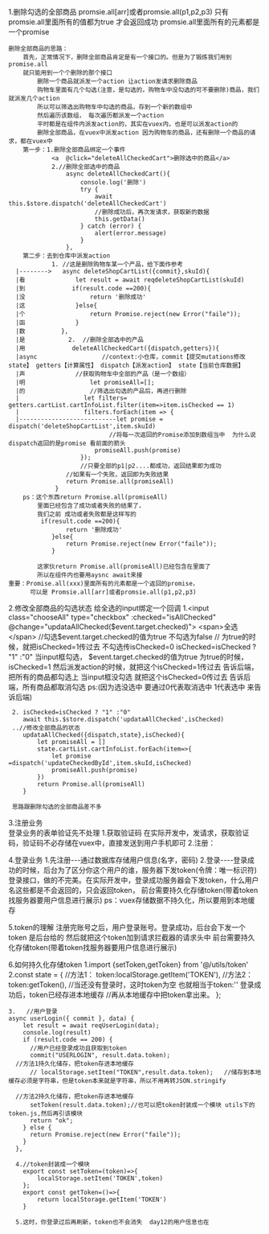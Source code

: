 1.删除勾选的全部商品
    promsie.all[arr]或者promsie.all(p1,p2,p3)
    只有promsie.all里面所有的值都为true 才会返回成功
    promsie.all里面所有的元素都是一个promise 

    删除全部商品的思路：
        首先，正常情况下，删除全部商品肯定是有一个接口的。但是为了锻炼我们用到promise.all
        就只能用到一个个删除的那个接口
            删除一个商品就派发一个action 让action发请求删除商品
            购物车里面有几个勾选(注意，是勾选的，购物车中没勾选的可不要删除)商品，我们就派发几个action
            所以可以筛选出购物车中勾选的商品，存到一个新的数组中
            然后遍历该数组， 每次遍历都派发一个action
            平时都是在组件内派发action的，其实在vuex内，也是可以派发action的
            删除全部商品，在vuex中派发action 因为购物车的商品，还有删除一个商品的请求，都在vuex中
        第一步：1.删除全部商品绑定一个事件
                <a  @click="deleteAllCheckedCart">删除选中的商品</a>
                2.//删除全部选中的商品
                    async deleteAllCheckedCart(){
                        console.log('删除')
                        try {
                            await this.$store.dispatch('deleteAllCheckedCart')
                            //删除成功后，再次发请求，获取新的数据
                            this.getData()
                        } catch (error) {
                            alert(error.message)
                        }
                    },
        第二步：去到仓库中派发action
                1. //这是删除购物车某一个产品，给下面作参考
      |-------->   async deleteShopCartList({commit},skuId){
      |看              let result = await reqdeleteShopCartList(skuId)
      |到             if(result.code ==200){
      |没                  return '删除成功'
      |这              }else{
      |个                  return Promise.reject(new Error("faile"));
      |函              }
      |数          },
      |是            2.  //删除全部选中的产品
      |用             deleteAllCheckedCart({dispatch,getters}){
      |async                  //context:小仓库，commit【提交mutations修改state】 getters【计算属性】 dispatch【派发action】 state【当前仓库数据】
      |声              //获取购物车中全部的产品（是一个数组）
      |明                  let promiseAll=[];
      |的                  //筛选出勾选的产品后，再进行删除
      |                  let filters= getters.cartList.cartInfoList.filter(item=>item.isChecked == 1)
      |                  filters.forEach(item => {
      |---------------------------let promise = dispatch('deleteShopCartList',item.skuId) 
                                //将每一次返回的Promise添加到数组当中  为什么说dispatch返回的是promise 看前面的箭头
                            promiseAll.push(promise)
                        });
                        //只要全部的p1|p2....都成功，返回结果即为成功
                    //如果有一个失败，返回即为失败结果
                    return Promise.all(promiseAll)        
                 }
        ps：这个东西return Promise.all(promiseAll)
            里面已经包含了成功或者失败的结果了，
            我们之前 成功或者失败都是这样写的
             if(result.code ==200){
                    return '删除成功'
                }else{
                    return Promise.reject(new Error("faile"));
                } 

            这家伙return Promise.all(promiseAll)已经包含在里面了
            所以在组件内也要用aysnc await来接
    重要：Promise.all(xxx)里面所有的元素都是一个返回的promise，
          可以是 Promsie.all[arr]或者promsie.all(p1,p2,p3)

2.修改全部商品的勾选状态
    给全选的input绑定一个回调
     1.<input class="chooseAll" type="checkbox" :checked="isAllChecked" @change="updataAllChecked($event.target.checked)">
        <span>全选</span>
        //勾选$event.target.checked的值为true 不勾选为false
       // 为true的时候，就把isChecked=1传过去 不勾选传isChecked=0
         isChecked=isChecked ? "1" :"0"
         当input框勾选， $event.target.checked的值为true 为true的时候，isChecked=1
        然后派发action的时候，就把这个isChecked=1传过去 告诉后端，把所有的商品都勾选上
        当input框没勾选 就把这个isChecked=0传过去 告诉后端，所有商品都取消勾选
        ps:(因为选没选中 要通过0代表取消选中 1代表选中 来告诉后端)
     
     2. isChecked=isChecked ? "1" :"0"
        await this.$store.dispatch('updataAllChecked',isChecked)
     ..//修改全部商品的状态
        updataAllChecked({dispatch,state},isChecked){
            let promiseAll = []
            state.cartList.cartInfoList.forEach(item=>{
                let promise =dispatch('updateCheckedById',item.skuId,isChecked)
                promiseAll.push(promise)
            })
            return Promise.all(promiseAll)
        }

     思路跟删除勾选的全部商品差不多

3.注册业务  
    登录业务的表单验证先不处理
    1.获取验证码 
        在实际开发中，发请求，获取验证码，验证码不必存储在vuex中，直接发送到用户手机即可
    2.注册：

4.登录业务
    1.先注册---通过数据库存储用户信息(名字，密码)
    2.登录----登录成功的时候，后台为了区分你这个用户的谁，服务器下发token(令牌：唯一标识符)
    登录接口，做的不完美。在实际开发中，登录成功服务器会下发token，什么用户名这些都是不会返回的，只会返回token，
    前台需要持久化存储token(带着token找服务器要用户信息进行展示)
ps：vuex存储数据不持久化，所以要用到本地缓存
    

5.token的理解
    注册完账号之后，用户登录账号。登录成功，后台会下发一个token  是后台给的
    然后就把这个token加到请求拦截器的请求头中
    前台需要持久化存储token(带着token找服务器要用户信息进行展示)

6.如何持久化存储token
    1.import {setToken,getToken} from '@/utils/token'
    2.const state = {
        //方法1：
        token:localStorage.getItem('TOKEN'),
        //方法2：
        token:getToken(),
        //当还没有登录时，这时token为空 也就相当于token:'' 登录成功后，token已经存进本地缓存
        //再从本地缓存中把token拿出来。
    };

    3.   //用户登录
    async userLogin({ commit }, data) {
        let result = await reqUserLogin(data);
        console.log(result)
        if (result.code == 200) {
          //用户已经登录成功且获取到token
          commit("USERLOGIN", result.data.token);     
      //方法1持久化储存，把token存进本地缓存     
          // localStorage.setItem("TOKEN",result.data.token);   //储存到本地缓存必须是字符串，但是token本来就是字符串，所以不用再转JSON.stringify
    
      //方法2持久化储存，把token存进本地缓存
          setToken(result.data.token);//也可以把token封装成一个模块 utils下的token.js,然后再引该模块
          return "ok";
        } else {
          return Promise.reject(new Error("faile"));
        }
      },

      4.//token封装成一个模块
        export const setToken=(token)=>{
            localStorage.setItem('TOKEN',token)
        };
        export const getToken=()=>{
            return localStorage.getItem('TOKEN')
        }
        
      5.这时，你登录过后再刷新，token也不会消失  day12的用户信息也在
